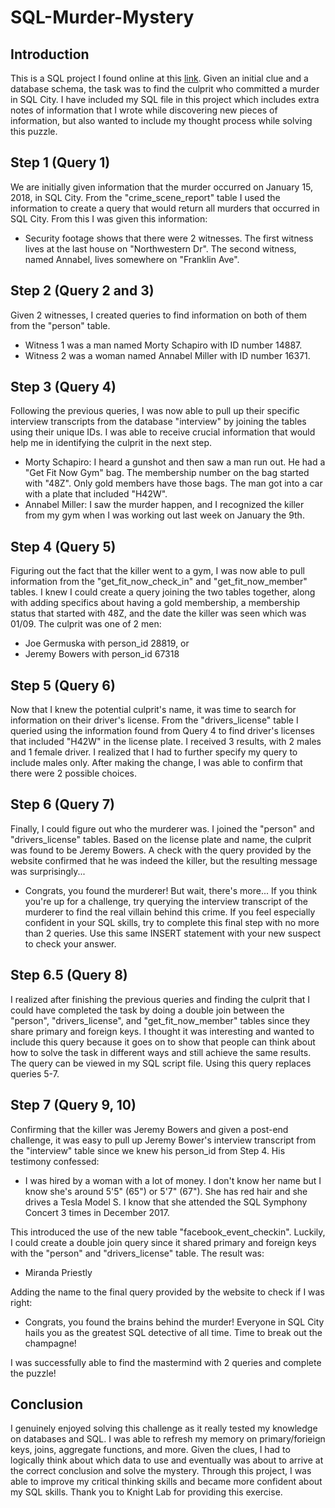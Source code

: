 # SQL-Murder-Mystery

## Introduction
This is a SQL project I found online at this [link](https://mystery.knightlab.com/). Given an initial clue and a database schema, the task was to find the culprit who committed a murder in SQL City. I have included my SQL file in this project which includes extra notes of information that I wrote while discovering new pieces of information, but also wanted to include my thought process while solving this puzzle.

## Step 1 (Query 1)
We are initially given information that the murder occurred on January 15, 2018, in SQL City. From the "crime_scene_report" table I used the information to create a query that would return all murders that occurred in SQL City. From this I was given this information:
* Security footage shows that there were 2 witnesses. The first witness lives at the last house on "Northwestern Dr". The second witness, named Annabel, lives somewhere on "Franklin Ave".

## Step 2 (Query 2 and 3)
Given 2 witnesses, I created queries to find information on both of them from the "person" table.
* Witness 1 was a man named Morty Schapiro with ID number 14887.
* Witness 2 was a woman named Annabel Miller with ID number 16371.

## Step 3 (Query 4)
Following the previous queries, I was now able to pull up their specific interview transcripts from the database "interview" by joining the tables using their unique IDs. I was able to receive crucial information that would help me in identifying the culprit in the next step.
* Morty Schapiro: I heard a gunshot and then saw a man run out. He had a "Get Fit Now Gym" bag. The membership number on the bag started with "48Z". Only gold members have those bags. The man got into a car with a plate that included "H42W".
* Annabel Miller: I saw the murder happen, and I recognized the killer from my gym when I was working out last week on January the 9th.

## Step 4 (Query 5)
Figuring out the fact that the killer went to a gym, I was now able to pull information from the "get_fit_now_check_in" and "get_fit_now_member" tables. I knew I could create a query joining the two tables together, along with adding specifics about having a gold membership, a membership status that started with 48Z, and the date the killer was seen which was 01/09. The culprit was one of 2 men:
* Joe Germuska with person_id 28819, or
* Jeremy Bowers with person_id 67318

## Step 5 (Query 6)
Now that I knew the potential culprit's name, it was time to search for information on their driver's license. From the "drivers_license" table I queried using the information found from Query 4 to find driver's licenses that included "H42W" in the license plate. I received 3 results, with 2 males and 1 female driver. I realized that I had to further specify my query to include males only. After making the change, I was able to confirm that there were 2 possible choices.

## Step 6 (Query 7)
Finally, I could figure out who the murderer was. I joined the "person" and "drivers_license" tables. Based on the license plate and name, the culprit was found to be Jeremy Bowers. A check with the query provided by the website confirmed that he was indeed the killer, but the resulting message was surprisingly...
* Congrats, you found the murderer! But wait, there's more... If you think you're up for a challenge, try querying the interview transcript of the murderer to find the real villain behind this crime. If you feel especially confident in your SQL skills, try to complete this final step with no more than 2 queries. Use this same INSERT statement with your new suspect to check your answer.

## Step 6.5 (Query 8)
I realized after finishing the previous queries and finding the culprit that I could have completed the task by doing a double join between the "person", "drivers_license", and "get_fit_now_member" tables since they share primary and foreign keys. I thought it was interesting and wanted to include this query because it goes on to show that people can think about how to solve the task in different ways and still achieve the same results. The query can be viewed in my SQL script file. Using this query replaces queries 5-7.

## Step 7 (Query 9, 10)
Confirming that the killer was Jeremy Bowers and given a post-end challenge, it was easy to pull up Jeremy Bower's interview transcript from the "interview" table since we knew his person_id from Step 4. His testimony confessed:
* I was hired by a woman with a lot of money. I don't know her name but I know she's around 5'5" (65") or 5'7" (67"). She has red hair and she drives a Tesla Model S. I know that she attended the SQL Symphony Concert 3 times in December 2017.

This introduced the use of the new table "facebook_event_checkin". Luckily, I could create a double join query since it shared primary and foreign keys with the "person" and "drivers_license" table. The result was:
* Miranda Priestly

Adding the name to the final query provided by the website to check if I was right:
* Congrats, you found the brains behind the murder! Everyone in SQL City hails you as the greatest SQL detective of all time. Time to break out the champagne!

I was successfully able to find the mastermind with 2 queries and complete the puzzle!

## Conclusion
I genuinely enjoyed solving this challenge as it really tested my knowledge on databases and SQL. I was able to refresh my memory on primary/forieign keys, joins, aggregate functions, and more. Given the clues, I had to logically think about which data to use and eventually was about to arrive at the correct conclusion and solve the mystery. Through this project, I was able to improve my critical thinking skills and became more confident about my SQL skills. Thank you to Knight Lab for providing this exercise.
